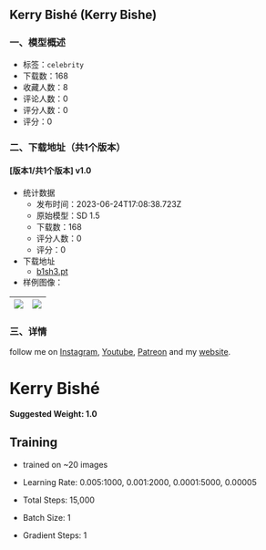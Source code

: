 ## Kerry Bishé (Kerry Bishe)
### 一、模型概述

- 标签：`celebrity`
- 下载数：168
- 收藏人数：8
- 评论人数：0
- 评分人数：0
- 评分：0

### 二、下载地址（共1个版本）

#### [版本1/共1个版本] v1.0

- 统计数据
  - 发布时间：2023-06-24T17:08:38.723Z
  - 原始模型：SD 1.5
  - 下载数：168
  - 评分人数：0
  - 评分：0
- 下载地址
  - [b1sh3.pt](https://civitai.com/api/download/models/103104)
- 样例图像：

| <img src="https://image.civitai.com/xG1nkqKTMzGDvpLrqFT7WA/533dbe87-ab40-4005-931c-d623c9d547a5/width=450/1273886.jpeg" /> | <img src="https://image.civitai.com/xG1nkqKTMzGDvpLrqFT7WA/d1a9c340-ce09-45c7-9dc5-d3ed43890d2a/width=450/1273888.jpeg" /> |
| ---- | ---- |


### 三、详情
<p>follow me on <a target="_blank" rel="ugc" href="https://www.instagram.com/paranoidamerican/">Instagram</a>, <a target="_blank" rel="ugc" href="https://www.youtube.com/@ParanoidAmerican/">Youtube</a>, <a target="_blank" rel="ugc" href="https://www.patreon.com/ParanoidAmerican">Patreon</a> and my <a target="_blank" rel="ugc" href="https://paranoidamerican.com/">website</a>.</p><p></p><h1 id="heading-86">Kerry Bishé</h1><p><strong>Suggested Weight: 1.0</strong></p><p></p><h2 id="heading-87">Training</h2><ul><li><p>trained on ~20 images</p></li><li><p>Learning Rate: 0.005:1000, 0.001:2000, 0.0001:5000, 0.00005</p></li><li><p>Total Steps: 15,000</p></li><li><p>Batch Size: 1</p></li><li><p>Gradient Steps: 1</p></li></ul>